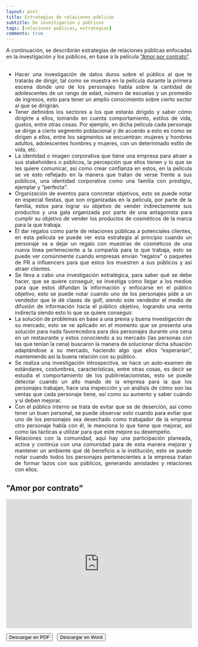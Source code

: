 ```yaml
---
layout: post
title: Estrategias de relaciones públicas
subtitle: De investigación y públicos
tags: [relaciones publicas, estrategias]
comments: true
---
```


<div style="text-align:justify">
A continuación, se describirán estrategias de relaciones públicas enfocadas en la investigación y los públicos, en base a la película <a href="#item1">“Amor por contrato”</a>.<br><br>

<ul>
<li> Hacer una investigación de datos duros sobre el público al que te tratarás de dirigir, tal como se muestra en la película durante la primera escena donde uno de los personajes habla sobre la cantidad de adolescentes de un rango de edad, número de escuelas y un promedio de ingresos, esto para tener un amplio conocimiento sobre cierto sector al que se dirigirán.</li>

<li> Tener definidos los sectores a los que estarás dirigido y saber cómo dirigirte a ellos, tomando en cuenta comportamiento, estilos de vida, gustos, entre
otras cosas. Por ejemplo, en dicha película cada personaje se dirige a cierto segmento poblacional y de acuerdo a esto es como se dirigen a ellos, entre los segmentos se encuentran: mujeres y hombres adultos, adolescentes hombres y mujeres, con un determinado estilo de vida, etc.</li>

<li> La identidad o imagen corporativa que tiene una empresa para atraer a sus stakeholders o públicos, la percepción que ellos tienen y lo que se les quiere comunicar, así como crear confianza en estos, en la película se ve esto reflejado en la manera que tratan de verse frente a sus públicos, una identidad corporativa como una familia con prestigio, ejemplar y “perfecta”.</li>

<li> Organización de eventos para concretar objetivos, esto se puede notar en especial fiestas, que son organizadas en la película, por parte de la familia, estos para lograr su objetivo de vender indirectamente sus productos y una gala organizada por parte de una antagonista para cumplir su objetivo de vender los productos de cosméticos de la marca para la que trabaja.</li>

<li> El dar regalos como parte de relaciones públicas a potenciales clientes, en esta película se puede ver esta estrategia al principio cuando un personaje va a dejar un regalo con muestras de cosméticos de una nueva línea perteneciente a la compañía para la que trabaja, esto se puede ver comúnmente cuando empresas envían “regalos” o paquetes de PR a influencers para que estos los muestren a sus públicos y así atraer clientes.</li>

<li> Se lleva a cabo una investigación estratégica, para saber qué se debe hacer, que se quiere conseguir, se investiga cómo llegar a los medios para que estos difundan la información y enfocarse en el público objetivo, esto se puede notar cuando uno de los personajes pide a un vendedor que le dé clases de golf, siendo este vendedor el medio de difusión de información hacia el público objetivo, logrando una venta indirecta siendo esto lo que se quiere conseguir.</li>

<li> La solución de problemas en base a una previa y buena investigación de su mercado, esto se ve aplicado en el momento que se presenta una solución para nada favorecedora para dos personajes durante una cena en un restaurante y estos conociendo a su mercado (las personas con las que tenían la cena) buscaron la manera de solucionar dicha situación adaptándose a su mercado, haciendo algo que ellos “esperarían”, manteniendo así la buena relación con su público.</li>

<li> Se realiza una investigación introspectiva, se hace un auto-examen de estándares, costumbres, características, entre otras cosas, es decir se estudia el comportamiento de los publirrelacionistas, esto se puede detectar cuando un alto mando de la empresa para la que los personajes trabajan, hace una inspección y un análisis de cómo son las ventas que cada personaje tiene, así como su aumento y saber cuándo y si deben mejorar.</li>

<li> Con el público interno se trata de evitar que se de deserción, así como tener un buen personal, se puede observar esto cuando para evitar que uno de los personajes sea desechado como trabajador de la empresa otro personaje habla con él, le menciona lo que tiene que mejorar, así como las tácticas a utilizar para que este mejore su desempeño.</li>

<li>Relaciones con la comunidad, aquí hay una participación planeada, activa y continúa con una comunidad para de esta manera mejorar y mantener un ambiente que dé beneficio a la institución, esto se puede notar cuando todos los personajes pertenecientes a la empresa tratan de formar lazos con sus públicos, generando amistades y relaciones con ellos.</li>
</ul>
</div>

<a name="item1"></a> 
## "Amor por contrato"

<iframe width="100%" height="350" src="https://www.youtube.com/embed/uH_RmQOczyU" title="YouTube video player" frameborder="0" allow="accelerometer; autoplay; clipboard-write; encrypted-media; gyroscope; picture-in-picture" allowfullscreen></iframe>


<button name="PDF" class="btn-adn"> <a style="text-decoration:none; color: inherit" href="https://katherig.github.io/files/Estrategias-de-investigación-y-públicos.pdf">Descargar en PDF</a> </button> &nbsp; <button name="Word" class="btn-adn"> <a style="text-decoration:none; color: inherit" href="https://katherig.github.io/files/Estrategias-de-investigación-y-públicos.docx">Descargar en Word</a> </button>




